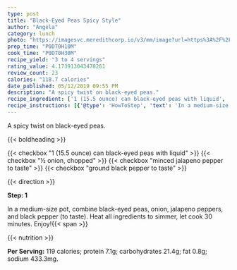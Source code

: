 ```yaml
---
type: post
title: "Black-Eyed Peas Spicy Style"
author: "Angela"
category: lunch
photo: "https://imagesvc.meredithcorp.io/v3/mm/image?url=https%3A%2F%2Fimages.media-allrecipes.com%2Fuserphotos%2F466537.jpg"
prep_time: "P0DT0H10M"
cook_time: "P0DT0H30M"
recipe_yield: "3 to 4 servings"
rating_value: 4.173913043478261
review_count: 23
calories: "118.7 calories"
date_published: 05/12/2019 09:55 PM
description: "A spicy twist on black-eyed peas."
recipe_ingredient: ['1 (15.5 ounce) can black-eyed peas with liquid', '½ onion, chopped', 'minced jalapeno pepper to taste', 'ground black pepper to taste']
recipe_instructions: [{'@type': 'HowToStep', 'text': 'In a medium-size pot, combine black-eyed peas, onion, jalapeno peppers, and black pepper (to taste). Heat all ingredients to simmer, let cook 30 minutes. Enjoy!\n'}]
---
```


A spicy twist on black-eyed peas. 

{{< boldheading >}}

{{< checkbox "1 (15.5 ounce) can black-eyed peas with liquid" >}}
{{< checkbox "½  onion, chopped" >}}
{{< checkbox "minced jalapeno pepper to taste" >}}
{{< checkbox "ground black pepper to taste" >}}


{{< direction >}}

**Step: 1**

In a medium-size pot, combine black-eyed peas, onion, jalapeno peppers, and black pepper (to taste). Heat all ingredients to simmer, let cook 30 minutes. Enjoy!{{< span >}}

{{< nutrition >}}

**Per Serving:** 119 calories; protein 7.1g; carbohydrates 21.4g; fat 0.8g; sodium 433.3mg.